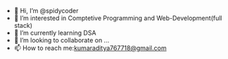 - 👋 Hi, I’m @spidycoder
- 👀 I’m interested in Comptetive Programming and Web-Development(full stack)
- 🌱 I’m currently learning DSA
- 💞️ I’m looking to collaborate on ...
- 📫 How to reach me:kumaraditya767718@gmail.com

<!---
spidycoder/spidycoder is a ✨ special ✨ repository because its `README.md` (this file) appears on your GitHub profile.
You can click the Preview link to take a look at your changes.
--->
